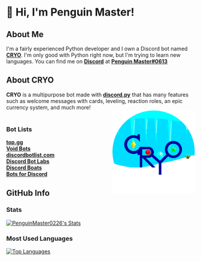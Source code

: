 # 👋 Hi, I'm Penguin Master!
## About Me
I'm a fairly experienced Python developer and I own a Discord bot named [**CRYO**](https://dsc.gg/cryo). I'm only good with Python right now, but I'm trying to learn new languages. You can find me on [**Discord**](https://discord.com) at [**Penguin Master#0613**](https://dsc.bio/penguinmaster)

## About CRYO
**CRYO** is a multipurpose bot made with [**discord.py**](https://github.com/Rapptz/discord.py) that has many features such as welcome messages with cards, leveling, reaction roles, an epic currency system, and much more!
<br>
<img src="cryo-logo-round.png" align=right width="220px">
<br>
### Bot Lists
[**top.gg**](https://top.gg/bot/771750510893072445)
<br>
[**Void Bots**](https://voidbots.net/bot/771750510893072445/)
<br>
[**discordbotlist.com**](https://discordbotlist.com/bots/cryo)
<br>
[**Discord Bot Labs**](https://bots.discordlabs.org/bot/771750510893072445)
<br>
[**Discord Boats**](https://discord.boats/bot/771750510893072445)
<br>
[**Bots for Discord**](https://botsfordiscord.com/bot/771750510893072445)

## GitHub Info
### Stats
[![PenguinMaster0226's Stats](https://github-readme-stats.vercel.app/api?username=PenguinMaster0226&theme=react)](https://github.com/PenguinMaster0226/)
<br>
### Most Used Languages
[![Top Languages](https://github-readme-stats.vercel.app/api/top-langs/?username=PenguinMaster0226&layout=compact&theme=react)](https://github.com/anuraghazra/github-readme-stats)

